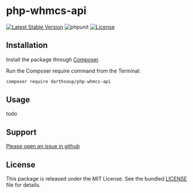 # php-whmcs-api

[![Latest Stable Version](https://poser.pugx.org/darthsoup/php-whmcs-api/v)](//packagist.org/packages/darthsoup/php-whmcs-api)
![phpunit](https://github.com/darthsoup/php-whmcs-api/workflows/phpunit/badge.svg)
[![License](https://poser.pugx.org/darthsoup/php-whmcs-api/license)](//packagist.org/packages/darthsoup/php-whmcs-api)

## Installation

Install the package through [Composer](http://getcomposer.org/).

Run the Composer require command from the Terminal:

```bash
composer require darthsoup/php-whmcs-api
```

## Usage

todo

## Support

[Please open an issue in github](https://github.com/darthsoup/php-whmcs-api/issues)

## License

This package is released under the MIT License. See the bundled
[LICENSE](https://github.com/darthsoup/php-whmcs-api/blob/master/LICENSE.md) file for details.
